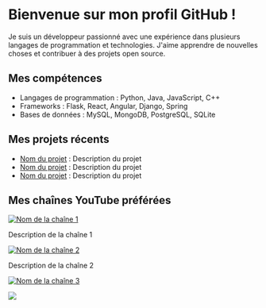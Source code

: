 # Bienvenue sur mon profil GitHub !

Je suis un développeur passionné avec une expérience dans plusieurs langages de programmation et technologies. J'aime apprendre de nouvelles choses et contribuer à des projets open source.

## Mes compétences

- Langages de programmation : Python, Java, JavaScript, C++
- Frameworks : Flask, React, Angular, Django, Spring
- Bases de données : MySQL, MongoDB, PostgreSQL, SQLite

## Mes projets récents

- [Nom du projet](lien_vers_le_projet) : Description du projet
- [Nom du projet](lien_vers_le_projet) : Description du projet
- [Nom du projet](lien_vers_le_projet) : Description du projet

## Mes chaînes YouTube préférées

[![Nom de la chaîne 1](https://i.imgur.com/abc123.jpg)](lien_vers_la_chaine_youtube_1)

Description de la chaîne 1

[![Nom de la chaîne 2](https://i.imgur.com/def456.jpg)](lien_vers_la_chaine_youtube_2)

Description de la chaîne 2

[![Nom de la chaîne 3](https://i.imgur.com/ghi789.jpg)](lien_vers_la_chaine_youtube_3)

![](https://github-readme-stats.vercel.app/api/top-langs/?username=philippart-s&theme=radical&hide_langs_below=8)


